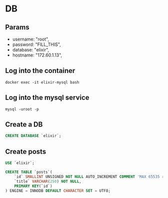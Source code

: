# DB

## Params

* username: "root",
* password: "FILL_THIS",
* database: "elixir",
* hostname: "172.60.1.13",

## Log into the container

```shell
docker exec -it elixir-mysql bash
```

## Log into the mysql service

```shell
mysql -uroot -p
```
## Create a DB

```sql
CREATE DATABASE `elixir`;
```
## Create posts

```sql
USE `elixir`;

CREATE TABLE `posts`(
    `id` SMALLINT UNSIGNED NOT NULL AUTO_INCREMENT COMMENT 'MAX 65535 records',
    `title` VARCHAR(250) NOT NULL,
    PRIMARY KEY(`id`)
) ENGINE = INNODB DEFAULT CHARACTER SET = UTF8;
```
